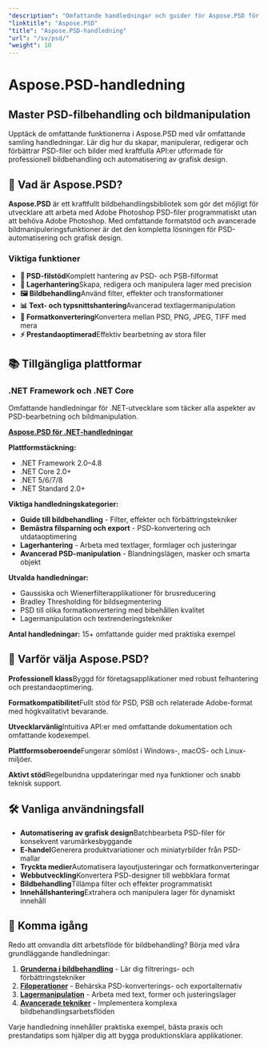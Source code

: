 ```yaml
---
"description": "Omfattande handledningar och guider för Aspose.PSD för olika plattformar. Bemästra PSD-filmanipulation, bildbehandling, lagerhantering och avancerade redigeringsfunktioner med vår omfattande samling handledningar."
"linktitle": "Aspose.PSD"
"title": "Aspose.PSD-handledning"
"url": "/sv/psd/"
"weight": 10
---
```


# Aspose.PSD-handledning

## Master PSD-filbehandling och bildmanipulation

Upptäck de omfattande funktionerna i Aspose.PSD med vår omfattande samling handledningar. Lär dig hur du skapar, manipulerar, redigerar och förbättrar PSD-filer och bilder med kraftfulla API:er utformade för professionell bildbehandling och automatisering av grafisk design.

## 🚀 Vad är Aspose.PSD?

**Aspose.PSD** är ett kraftfullt bildbehandlingsbibliotek som gör det möjligt för utvecklare att arbeta med Adobe Photoshop PSD-filer programmatiskt utan att behöva Adobe Photoshop. Med omfattande formatstöd och avancerade bildmanipuleringsfunktioner är det den kompletta lösningen för PSD-automatisering och grafisk design.

### Viktiga funktioner
- **📁 PSD-filstöd**Komplett hantering av PSD- och PSB-filformat
- **🎨 Lagerhantering**Skapa, redigera och manipulera lager med precision
- **🖼️ Bildbehandling**Använd filter, effekter och transformationer
- **📊 Text- och typsnittshantering**Avancerad textlagermanipulation
- **🔄 Formatkonvertering**Konvertera mellan PSD, PNG, JPEG, TIFF med mera
- **⚡ Prestandaoptimerad**Effektiv bearbetning av stora filer

## 📚 Tillgängliga plattformar

### .NET Framework och .NET Core
Omfattande handledningar för .NET-utvecklare som täcker alla aspekter av PSD-bearbetning och bildmanipulation.

**[Aspose.PSD för .NET-handledningar](./net/)**

**Plattformstäckning:**
- .NET Framework 2.0–4.8
- .NET Core 2.0+
- .NET 5/6/7/8
- .NET Standard 2.0+

**Viktiga handledningskategorier:**
- **Guide till bildbehandling** - Filter, effekter och förbättringstekniker
- **Bemästra filsparning och export** - PSD-konvertering och utdataoptimering
- **Lagerhantering** - Arbeta med textlager, formlager och justeringar
- **Avancerad PSD-manipulation** - Blandningslägen, masker och smarta objekt

**Utvalda handledningar:**
- Gaussiska och Wienerfilterapplikationer för brusreducering
- Bradley Thresholding för bildsegmentering
- PSD till olika formatkonvertering med bibehållen kvalitet
- Lagermanipulation och textrenderingstekniker

**Antal handledningar:** 15+ omfattande guider med praktiska exempel


## 🎯 Varför välja Aspose.PSD?

**Professionell klass**Byggd för företagsapplikationer med robust felhantering och prestandaoptimering.

**Formatkompatibilitet**Fullt stöd för PSD, PSB och relaterade Adobe-format med högkvalitativt bevarande.

**Utvecklarvänlig**Intuitiva API:er med omfattande dokumentation och omfattande kodexempel.

**Plattformsoberoende**Fungerar sömlöst i Windows-, macOS- och Linux-miljöer.

**Aktivt stöd**Regelbundna uppdateringar med nya funktioner och snabb teknisk support.


## 🛠️ Vanliga användningsfall

- **Automatisering av grafisk design**Batchbearbeta PSD-filer för konsekvent varumärkesbyggande
- **E-handel**Generera produktvariationer och miniatyrbilder från PSD-mallar  
- **Tryckta medier**Automatisera layoutjusteringar och formatkonverteringar
- **Webbutveckling**Konvertera PSD-designer till webbklara format
- **Bildbehandling**Tillämpa filter och effekter programmatiskt
- **Innehållshantering**Extrahera och manipulera lager för dynamiskt innehåll


## 📖 Komma igång

Redo att omvandla ditt arbetsflöde för bildbehandling? Börja med våra grundläggande handledningar:

1. **[Grunderna i bildbehandling](./net/guide-image-processing/)** - Lär dig filtrerings- och förbättringstekniker
2. **[Filoperationer](./net/mastering-file-saving-and-exporting/)** - Behärska PSD-konverterings- och exportalternativ
3. **[Lagermanipulation](./net/)** - Arbeta med text, former och justeringslager
4. **[Avancerade tekniker](./net/)** - Implementera komplexa bildbehandlingsarbetsflöden

Varje handledning innehåller praktiska exempel, bästa praxis och prestandatips som hjälper dig att bygga produktionsklara applikationer.